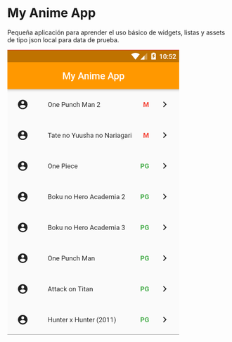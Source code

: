 # My Anime App

Pequeña aplicación para aprender el uso básico de widgets, listas y assets de tipo json local para data de prueba.

![main_image1]

[main_image1]:/images/font_image1.png
